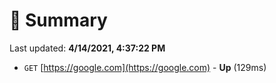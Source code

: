 # 📖 Summary
Last updated: **4/14/2021, 4:37:22 PM**

- `GET` [https://google.com](https://google.com) - **Up** (129ms)

